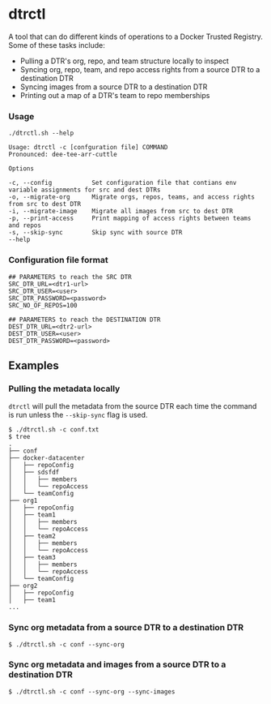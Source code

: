 # dtrctl

A tool that can do different kinds of operations to a Docker Trusted Registry. Some of these tasks include:

- Pulling a DTR's org, repo, and team structure locally to inspect
- Syncing org, repo, team, and repo access rights from a source DTR to a destination DTR
- Syncing images from a source DTR to a destination DTR
- Printing out a map of a DTR's team to repo memberships

### Usage
```
./dtrctl.sh --help

Usage: dtrctl -c [confguration file] COMMAND
Pronounced: dee-tee-arr-cuttle

Options

-c, --config           Set configuration file that contians env variable assignments for src and dest DTRs
-o, --migrate-org      Migrate orgs, repos, teams, and access rights from src to dest DTR
-i, --migrate-image    Migrate all images from src to dest DTR
-p, --print-access     Print mapping of access rights between teams and repos
-s, --skip-sync        Skip sync with source DTR
--help
```

### Configuration file format

```
## PARAMETERS to reach the SRC DTR
SRC_DTR_URL=<dtr1-url>
SRC_DTR_USER=<user>
SRC_DTR_PASSWORD=<password>
SRC_NO_OF_REPOS=100

## PARAMETERS to reach the DESTINATION DTR
DEST_DTR_URL=<dtr2-url>
DEST_DTR_USER=<user>
DEST_DTR_PASSWORD=<password>
```

## Examples

### Pulling the metadata locally

`dtrctl` will pull the metadata from the source DTR each time the command is run unless the `--skip-sync` flag is used. 

```
$ ./dtrctl.sh -c conf.txt
$ tree
.
├── conf
├── docker-datacenter
│   ├── repoConfig
│   ├── sdsfdf
│   │   ├── members
│   │   └── repoAccess
│   └── teamConfig
├── org1
│   ├── repoConfig
│   ├── team1
│   │   ├── members
│   │   └── repoAccess
│   ├── team2
│   │   ├── members
│   │   └── repoAccess
│   ├── team3
│   │   ├── members
│   │   └── repoAccess
│   └── teamConfig
├── org2
│   ├── repoConfig
│   ├── team1
...
```

### Sync org metadata from a source DTR to a destination DTR

```
$ ./dtrctl.sh -c conf --sync-org
```

### Sync org metadata and images from a source DTR to a destination DTR

```
$ ./dtrctl.sh -c conf --sync-org --sync-images
```
